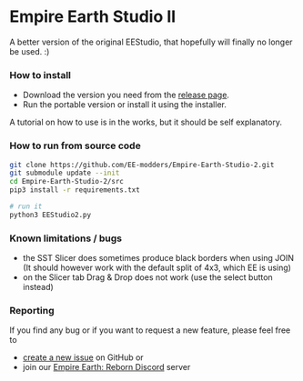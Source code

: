 # Empire Earth Studio II

A better version of the original EEStudio, that hopefully will finally no longer be used. :)

### How to install

- Download the version you need from the [release page](https://github.com/EE-modders/Empire-Earth-Studio-2/releases).
- Run the portable version or install it using the installer.

A tutorial on how to use is in the works, but it should be self explanatory.

### How to run from source code

```bash
git clone https://github.com/EE-modders/Empire-Earth-Studio-2.git
git submodule update --init
cd Empire-Earth-Studio-2/src
pip3 install -r requirements.txt

# run it
python3 EEStudio2.py
```

### Known limitations / bugs

- the SST Slicer does sometimes produce black borders when using JOIN
  (It should however work with the default split of 4x3, which EE is using)
- on the Slicer tab Drag & Drop does not work (use the select button instead)

### Reporting

If you find any bug or if you want to request a new feature, please feel free to

- [create a new issue](https://github.com/EE-modders/Empire-Earth-Studio-2/issues) on GitHub or
- join our [Empire Earth: Reborn Discord](https://discord.gg/BjUXbFB) server
